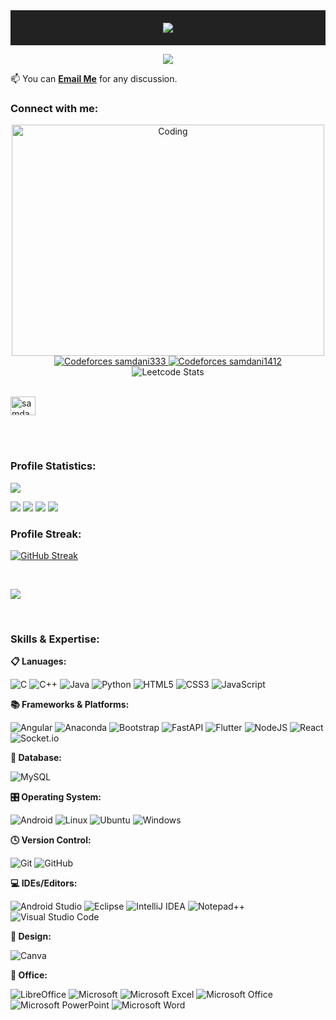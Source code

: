 
<div align="center" style="background-color: #222; padding: 20px;">
  <img src="https://readme-typing-svg.herokuapp.com?font=Pacifico&color=%23FFD69A&size=32&center=true&vCenter=true&width=500&height=60&lines=----+Hey!+This+is+Samdani+%F0%9F%98%83+----&repeat=false">
</div>

<p align="center">
  <a href="https://github.com/DenverCoder1/readme-typing-svg"><img src="https://readme-typing-svg.herokuapp.com?font=Poppins&color=%23FFB74D&size=25&center=true&vCenter=true&width=600&height=100&lines=Competitive+Programmer;Learing+DSA+and+Mern;Software+Engineering+Undergraduate+at+IIT+DU;"></a>
</p>


📫 You can **[Email Me](mailto:samdanimozumder91@gmail.com)** for any discussion.

 <h3 align="left">Connect with me:</h3>

<!-- Centered GIF -->
<div align="center">
  <img alt="Coding" width="500" height="370"
    src="https://user-images.githubusercontent.com/69011963/137184767-79a13ec7-1bb3-4341-a6da-3a149c9c159a.gif">
</div>

<!-- Codeforces Profiles in Next Row -->
<div align="center">
  <a href="https://codeforces.com/profile/samdani333">
    <img src="https://codeforces-readme-stats.vercel.app/api/card?username=samdani333&theme=dark" alt="Codeforces samdani333" />
  </a>
  <a href="https://codeforces.com/profile/samdani1412">
    <img src="https://codeforces-readme-stats.vercel.app/api/card?username=samdani1412&theme=dark" alt="Codeforces samdani1412" />
  </a>
</div>

<!-- Centered LeetCode Stats -->
<div align="center">
  <img src="https://leetcard.jacoblin.cool/samdani1412" alt="Leetcode Stats" />
</div>



<br>
<p align="left">
    <a href="https://www.codechef.com/users/samdani1412" target="blank"><img align="center"
            src="https://cdn.jsdelivr.net/npm/simple-icons@3.1.0/icons/codechef.svg" alt="samdani1412" height="30"
            width="40" /></a>
</p>
    
<br> <br>

<h3>Profile Statistics:</h3>

![](http://github-profile-summary-cards.vercel.app/api/cards/profile-details?username=samdani91f&theme=darcula)

![](http://github-profile-summary-cards.vercel.app/api/cards/repos-per-language?username=samdani91f&theme=darcula)
![](http://github-profile-summary-cards.vercel.app/api/cards/most-commit-language?username=samdani91&theme=darcula)
![](http://github-profile-summary-cards.vercel.app/api/cards/stats?username=samdani91&theme=darcula)
![](http://github-profile-summary-cards.vercel.app/api/cards/productive-time?username=samdani91&theme=darcula&utcOffset=8)

<h3>Profile Streak:</h3> 

[![GitHub Streak](https://streak-stats.demolab.com/?user=samdani91&theme=darcula)](https://git.io/streak-stats) 

<br>
<p align="left"> <img src="https://komarev.com/ghpvc/?username=samdani91&label=Profile%20views&color=0e75b6&style=flat" /> </p>
<br>

<h3>Skills & Expertise:</h3>

**📋 Lanuages:**

![C](https://img.shields.io/badge/c-%2300599C.svg?style=for-the-badge&logo=c&logoColor=white)
![C++](https://img.shields.io/badge/c++-%2300599C.svg?style=for-the-badge&logo=c%2B%2B&logoColor=white)
![Java](https://img.shields.io/badge/java-%23ED8B00.svg?style=for-the-badge&logo=openjdk&logoColor=white)
![Python](https://img.shields.io/badge/python-3670A0?style=for-the-badge&logo=python&logoColor=ffdd54)
![HTML5](https://img.shields.io/badge/html5-%23E34F26.svg?style=for-the-badge&logo=html5&logoColor=white)
![CSS3](https://img.shields.io/badge/css3-%231572B6.svg?style=for-the-badge&logo=css3&logoColor=white)
![JavaScript](https://img.shields.io/badge/javascript-%23323330.svg?style=for-the-badge&logo=javascript&logoColor=%23F7DF1E)


**📚 Frameworks & Platforms:**

![Angular](https://img.shields.io/badge/angular-%23DD0031.svg?style=for-the-badge&logo=angular&logoColor=white)
![Anaconda](https://img.shields.io/badge/Anaconda-%2344A833.svg?style=for-the-badge&logo=anaconda&logoColor=white)
![Bootstrap](https://img.shields.io/badge/bootstrap-%238511FA.svg?style=for-the-badge&logo=bootstrap&logoColor=white)
![FastAPI](https://img.shields.io/badge/FastAPI-005571?style=for-the-badge&logo=fastapi)
![Flutter](https://img.shields.io/badge/Flutter-%2302569B.svg?style=for-the-badge&logo=Flutter&logoColor=white)
![NodeJS](https://img.shields.io/badge/node.js-6DA55F?style=for-the-badge&logo=node.js&logoColor=white)
![React](https://img.shields.io/badge/react-%2320232a.svg?style=for-the-badge&logo=react&logoColor=%2361DAFB)
![Socket.io](https://img.shields.io/badge/Socket.io-black?style=for-the-badge&logo=socket.io&badgeColor=010101)


**💾 Database:**

![MySQL](https://img.shields.io/badge/mysql-%2300f.svg?style=for-the-badge&logo=mysql&logoColor=white)



**🎛️ Operating System:**

![Android](https://img.shields.io/badge/Android-3DDC84?style=for-the-badge&logo=android&logoColor=white)
![Linux](https://img.shields.io/badge/Linux-FCC624?style=for-the-badge&logo=linux&logoColor=black)
![Ubuntu](https://img.shields.io/badge/Ubuntu-E95420?style=for-the-badge&logo=ubuntu&logoColor=white)
![Windows](https://img.shields.io/badge/Windows-0078D6?style=for-the-badge&logo=windows&logoColor=white)

**🕓 Version Control:**

![Git](https://img.shields.io/badge/git-%23F05033.svg?style=for-the-badge&logo=git&logoColor=white)
![GitHub](https://img.shields.io/badge/github-%23121011.svg?style=for-the-badge&logo=github&logoColor=white)

**💻 IDEs/Editors:**


![Android Studio](https://img.shields.io/badge/Android%20Studio-3DDC84.svg?style=for-the-badge&logo=android-studio&logoColor=white)
![Eclipse](https://img.shields.io/badge/Eclipse-FE7A16.svg?style=for-the-badge&logo=Eclipse&logoColor=white)
![IntelliJ IDEA](https://img.shields.io/badge/IntelliJIDEA-000000.svg?style=for-the-badge&logo=intellij-idea&logoColor=white)
![Notepad++](https://img.shields.io/badge/Notepad++-90E59A.svg?style=for-the-badge&logo=notepad%2b%2b&logoColor=black)
![Visual Studio Code](https://img.shields.io/badge/Visual%20Studio%20Code-0078d7.svg?style=for-the-badge&logo=visual-studio-code&logoColor=white)


**🎨 Design:**

![Canva](https://img.shields.io/badge/Canva-%2300C4CC.svg?style=for-the-badge&logo=Canva&logoColor=white)


**🏢 Office:**

![LibreOffice](https://img.shields.io/badge/LibreOffice-%2318A303?style=for-the-badge&logo=LibreOffice&logoColor=white)
![Microsoft](https://img.shields.io/badge/Microsoft-0078D4?style=for-the-badge&logo=microsoft&logoColor=white)
![Microsoft Excel](https://img.shields.io/badge/Microsoft_Excel-217346?style=for-the-badge&logo=microsoft-excel&logoColor=white)
![Microsoft Office](https://img.shields.io/badge/Microsoft_Office-D83B01?style=for-the-badge&logo=microsoft-office&logoColor=white)
![Microsoft PowerPoint](https://img.shields.io/badge/Microsoft_PowerPoint-B7472A?style=for-the-badge&logo=microsoft-powerpoint&logoColor=white)
![Microsoft Word](https://img.shields.io/badge/Microsoft_Word-2B579A?style=for-the-badge&logo=microsoft-word&logoColor=white)
